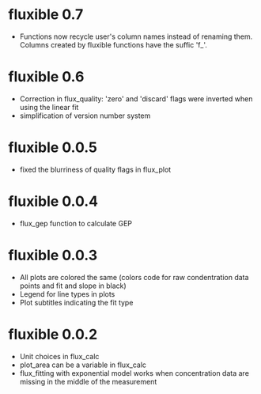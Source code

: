 # fluxible 0.7

* Functions now recycle user's column names instead of renaming them. Columns created by fluxible functions have the suffic 'f_'.

# fluxible 0.6

* Correction in flux_quality: 'zero' and 'discard' flags were inverted when using the linear fit
* simplification of version number system

# fluxible 0.0.5

* fixed the blurriness of quality flags in flux_plot

# fluxible 0.0.4

* flux_gep function to calculate GEP

# fluxible 0.0.3

* All plots are colored the same (colors code for raw condentration data points and fit and slope in black)
* Legend for line types in plots
* Plot subtitles indicating the fit type

# fluxible 0.0.2

* Unit choices in flux_calc
* plot_area can be a variable in flux_calc
* flux_fitting with exponential model works when concentration data are missing in the middle of the measurement